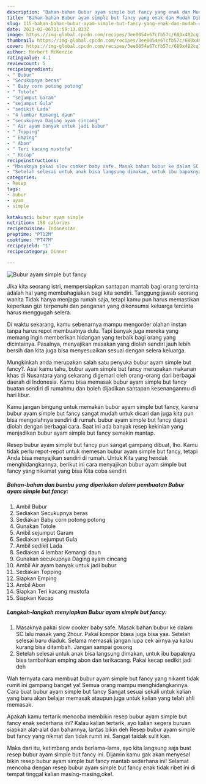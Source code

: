 ```yaml
---
description: "Bahan-bahan Bubur ayam simple but fancy yang enak dan Mudah Dibuat"
title: "Bahan-bahan Bubur ayam simple but fancy yang enak dan Mudah Dibuat"
slug: 115-bahan-bahan-bubur-ayam-simple-but-fancy-yang-enak-dan-mudah-dibuat
date: 2021-02-06T11:59:13.833Z
image: https://img-global.cpcdn.com/recipes/3ee0054e67cfb57c/680x482cq70/bubur-ayam-simple-but-fancy-foto-resep-utama.jpg
thumbnail: https://img-global.cpcdn.com/recipes/3ee0054e67cfb57c/680x482cq70/bubur-ayam-simple-but-fancy-foto-resep-utama.jpg
cover: https://img-global.cpcdn.com/recipes/3ee0054e67cfb57c/680x482cq70/bubur-ayam-simple-but-fancy-foto-resep-utama.jpg
author: Herbert McKenzie
ratingvalue: 4.1
reviewcount: 5
recipeingredient:
- " Bubur"
- "Secukupnya beras"
- " Baby corn potong potong"
- " Totole"
- "sejumput Garam"
- "sejumput Gula"
- "sedikit Lada"
- "4 lembar Kemangi daun"
- "secukupnya Daging ayam cincang"
- " Air ayam banyak untuk jadi bubur"
- " Topping"
- " Emping"
- " Abon"
- " Teri kacang mustofa"
- " Kecap"
recipeinstructions:
- "Masaknya pakai slow cooker baby safe. Masak bahan bubur ke dalam SC lalu masak yang 2hour. Pakai kompor biasa juga bisa yaa. Setelah selesai baru diaduk. Selama memasak jangan lupa cek airnya ya kalau kurang bisa ditambah. Jangan sampai gosong"
- "Setelah selesai untuk anak bisa langsung dimakan, untuk ibu bapaknya bisa tambahkan emping abon dan terikacang. Pakai kecap sedikit jadi deh"
categories:
- Resep
tags:
- bubur
- ayam
- simple

katakunci: bubur ayam simple 
nutrition: 158 calories
recipecuisine: Indonesian
preptime: "PT12M"
cooktime: "PT47M"
recipeyield: "1"
recipecategory: Dinner

---
```



![Bubur ayam simple but fancy](https://img-global.cpcdn.com/recipes/3ee0054e67cfb57c/680x482cq70/bubur-ayam-simple-but-fancy-foto-resep-utama.jpg)

Jika kita seorang istri, mempersiapkan santapan mantab bagi orang tercinta adalah hal yang membahagiakan bagi kita sendiri. Tanggung jawab seorang  wanita Tidak hanya menjaga rumah saja, tetapi kamu pun harus memastikan keperluan gizi terpenuhi dan panganan yang dikonsumsi keluarga tercinta harus menggugah selera.

Di waktu  sekarang, kamu sebenarnya mampu mengorder olahan instan tanpa harus repot membuatnya dulu. Tapi banyak juga mereka yang memang ingin memberikan hidangan yang terbaik bagi orang yang dicintainya. Pasalnya, menyajikan masakan yang diolah sendiri jauh lebih bersih dan kita juga bisa menyesuaikan sesuai dengan selera keluarga. 



Mungkinkah anda merupakan salah satu penyuka bubur ayam simple but fancy?. Asal kamu tahu, bubur ayam simple but fancy merupakan makanan khas di Nusantara yang sekarang digemari oleh orang-orang dari berbagai daerah di Indonesia. Kamu bisa memasak bubur ayam simple but fancy buatan sendiri di rumahmu dan boleh dijadikan santapan kesenanganmu di hari libur.

Kamu jangan bingung untuk memakan bubur ayam simple but fancy, karena bubur ayam simple but fancy sangat mudah untuk dicari dan juga kita pun bisa mengolahnya sendiri di rumah. bubur ayam simple but fancy dapat diolah dengan berbagai cara. Saat ini ada banyak resep kekinian yang menjadikan bubur ayam simple but fancy semakin mantap.

Resep bubur ayam simple but fancy pun sangat gampang dibuat, lho. Kamu tidak perlu repot-repot untuk memesan bubur ayam simple but fancy, tetapi Anda bisa menyajikan sendiri di rumah. Untuk Kita yang hendak menghidangkannya, berikut ini cara menyajikan bubur ayam simple but fancy yang nikamat yang bisa Kita coba sendiri.

<!--inarticleads1-->

##### Bahan-bahan dan bumbu yang diperlukan dalam pembuatan Bubur ayam simple but fancy:

1. Ambil  Bubur
1. Sediakan Secukupnya beras
1. Sediakan  Baby corn potong potong
1. Gunakan  Totole
1. Ambil sejumput Garam
1. Sediakan sejumput Gula
1. Ambil sedikit Lada
1. Sediakan 4 lembar Kemangi daun
1. Gunakan secukupnya Daging ayam cincang
1. Ambil  Air ayam banyak untuk jadi bubur
1. Sediakan  Topping
1. Siapkan  Emping
1. Ambil  Abon
1. Siapkan  Teri kacang mustofa
1. Siapkan  Kecap




<!--inarticleads2-->

##### Langkah-langkah menyiapkan Bubur ayam simple but fancy:

1. Masaknya pakai slow cooker baby safe. Masak bahan bubur ke dalam SC lalu masak yang 2hour. Pakai kompor biasa juga bisa yaa. Setelah selesai baru diaduk. Selama memasak jangan lupa cek airnya ya kalau kurang bisa ditambah. Jangan sampai gosong
1. Setelah selesai untuk anak bisa langsung dimakan, untuk ibu bapaknya bisa tambahkan emping abon dan terikacang. Pakai kecap sedikit jadi deh




Wah ternyata cara membuat bubur ayam simple but fancy yang nikamt tidak rumit ini gampang banget ya! Semua orang mampu menghidangkannya. Cara buat bubur ayam simple but fancy Sangat sesuai sekali untuk kalian yang baru akan belajar memasak ataupun juga untuk kalian yang telah ahli memasak.

Apakah kamu tertarik mencoba membikin resep bubur ayam simple but fancy enak sederhana ini? Kalau kalian tertarik, ayo kalian segera buruan siapkan alat-alat dan bahannya, lantas bikin deh Resep bubur ayam simple but fancy yang nikmat dan tidak rumit ini. Sangat taidak sulit kan. 

Maka dari itu, ketimbang anda berlama-lama, ayo kita langsung saja buat resep bubur ayam simple but fancy ini. Dijamin kamu gak akan menyesal bikin resep bubur ayam simple but fancy mantab sederhana ini! Selamat mencoba dengan resep bubur ayam simple but fancy enak tidak ribet ini di tempat tinggal kalian masing-masing,oke!.


